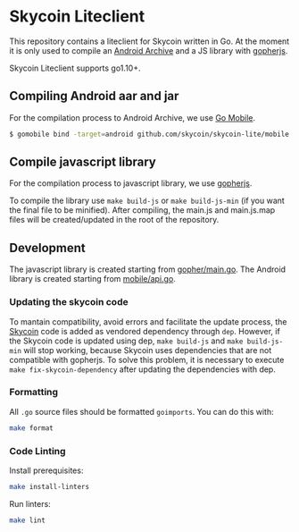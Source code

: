 # Skycoin Liteclient

This repository contains a liteclient for Skycoin written in Go. At the moment it is only used to compile
an [Android Archive](https://developer.android.com/studio/projects/android-library.html)
and a JS library with [gopherjs](https://github.com/gopherjs/gopherjs).

Skycoin Liteclient supports go1.10+.

## Compiling Android aar and jar

For the compilation process to Android Archive, we use [Go Mobile](https://github.com/golang/mobile).

```bash
$ gomobile bind -target=android github.com/skycoin/skycoin-lite/mobile
```

## Compile javascript library

For the compilation process to javascript library, we use [gopherjs](https://github.com/gopherjs/gopherjs).

To compile the library use `make build-js` or `make build-js-min` (if you want the final file to be minified).
After compiling, the main.js and main.js.map files will be created/updated in the root of the repository.

## Development

The javascript library is created starting from [gopher/main.go](gopher/main.go). The Android library is
created starting from [mobile/api.go](mobile/api.go).

### Updating the skycoin code

To mantain compatibility, avoid errors and facilitate the update process, the
[Skycoin](https://github.com/skycoin/skycoin) code is added as vendored dependency through `dep`. However,
if the Skycoin code is updated using dep, `make build-js` and `make build-js-min` will stop working,
because Skycoin uses dependencies that are not compatible with gopherjs. To solve this problem, it is
necessary to execute `make fix-skycoin-dependency` after updating the dependencies with dep.

### Formatting

All `.go` source files should be formatted `goimports`.  You can do this with:

```sh
make format
```

### Code Linting

Install prerequisites:

```sh
make install-linters
```

Run linters:

```sh
make lint